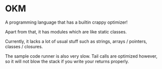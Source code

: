 # OKM

A programming language that has a builtin crappy optimizer!

Apart from that, it has modules which are like static classes.

Currently, it lacks a lot of usual stuff such as strings, arrays / pointers, classes / closures.

The sample code runner is also very slow. Tail calls are optimized however,
so it will not blow the stack if you write your returns properly.